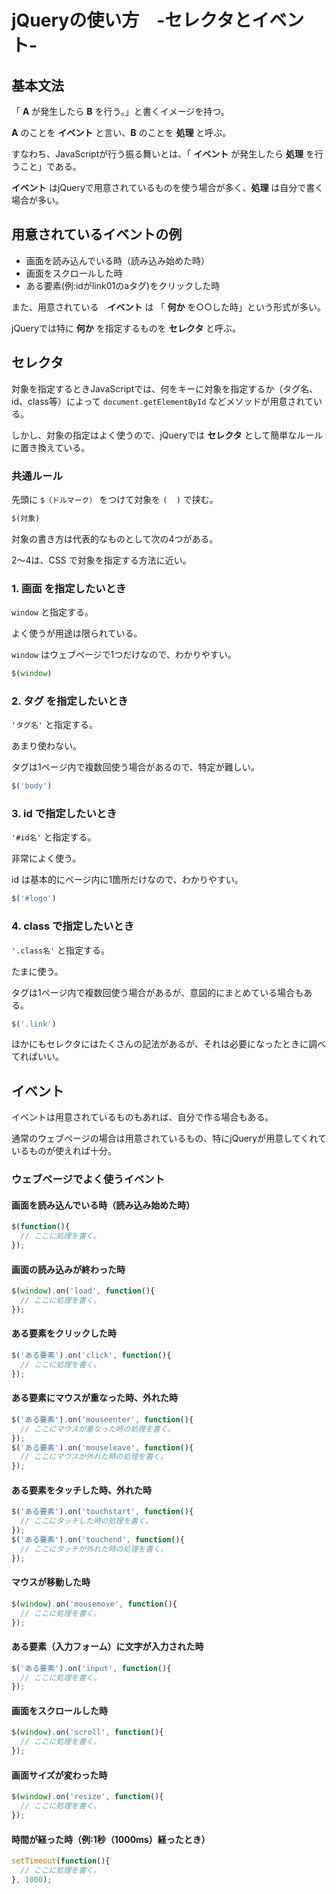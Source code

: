 # jQueryの使い方　-セレクタとイベント-

## 基本文法

「 __A__ が発生したら __B__ を行う。」と書くイメージを持つ。

__A__ のことを __イベント__ と言い、__B__ のことを __処理__ と呼ぶ。

すなわち、JavaScriptが行う振る舞いとは、「 __イベント__ が発生したら __処理__ を行うこと」である。

__イベント__ はjQueryで用意されているものを使う場合が多く、__処理__ は自分で書く場合が多い。

## 用意されているイベントの例

- 画面を読み込んでいる時（読み込み始めた時）
- 画面をスクロールした時
- ある要素(例:idがlink01のaタグ)をクリックした時

また、用意されている　__イベント__ は 「 __何か__ を○○した時」という形式が多い。

jQueryでは特に __何か__ を指定するものを __セレクタ__ と呼ぶ。

## セレクタ

対象を指定するときJavaScriptでは、何をキーに対象を指定するか（タグ名、id、class等）によって `document.getElementById` などメソッドが用意されている。

しかし、対象の指定はよく使うので、jQueryでは __セレクタ__ として簡単なルールに置き換えている。

### 共通ルール

先頭に `$（ドルマーク）` をつけて対象を `(  )` で挟む。

````js
$(対象)
````

対象の書き方は代表的なものとして次の4つがある。

2〜4は、CSS で対象を指定する方法に近い。


### 1. __画面__ を指定したいとき

`window` と指定する。

よく使うが用途は限られている。

`window` はウェブページで1つだけなので、わかりやすい。

````js
$(window)
````

### 2. __タグ__ を指定したいとき

`'タグ名'` と指定する。

あまり使わない。

タグは1ページ内で複数回使う場合があるので、特定が難しい。

````js
$('body')
````

### 3. __id__ で指定したいとき

`'#id名'` と指定する。

非常によく使う。

id は基本的にページ内に1箇所だけなので、わかりやすい。

````js
$('#logo')
````

### 4. __class__ で指定したいとき

`'.class名'` と指定する。

たまに使う。

タグは1ページ内で複数回使う場合があるが、意図的にまとめている場合もある。

````js
$('.link')
````

ほかにもセレクタにはたくさんの記法があるが、それは必要になったときに調べてればいい。




## イベント

イベントは用意されているものもあれば、自分で作る場合もある。

通常のウェブページの場合は用意されているもの、特にjQueryが用意してくれているものが使えれば十分。

### ウェブページでよく使うイベント

#### 画面を読み込んでいる時（読み込み始めた時）

````js
$(function(){
  // ここに処理を書く。
});
````

#### 画面の読み込みが終わった時

````js
$(window).on('load', function(){
  // ここに処理を書く。
});
````

#### ある要素をクリックした時

````js
$('ある要素').on('click', function(){
  // ここに処理を書く。
});
````

#### ある要素にマウスが重なった時、外れた時

````js
$('ある要素').on('mouseenter', function(){
  // ここにマウスが重なった時の処理を書く。
});
$('ある要素').on('mouseleave', function(){
  // ここにマウスが外れた時の処理を書く。
});
````

#### ある要素をタッチした時、外れた時

````js
$('ある要素').on('touchstart', function(){
  // ここにタッチした時の処理を書く。
});
$('ある要素').on('touchend', function(){
  // ここにタッチが外れた時の処理を書く。
});
````

#### マウスが移動した時

````js
$(window).on('mousemove', function(){
  // ここに処理を書く。
});
````

#### ある要素（入力フォーム）に文字が入力された時

````js
$('ある要素').on('input', function(){
  // ここに処理を書く。
});
````

#### 画面をスクロールした時

````js
$(window).on('scroll', function(){
  // ここに処理を書く。
});
````

#### 画面サイズが変わった時

````js
$(window).on('resize', function(){
  // ここに処理を書く。
});
````

#### 時間が経った時（例:1秒（1000ms）経ったとき）

````js
setTimeout(function(){
  // ここに処理を書く。
}, 1000);
````

